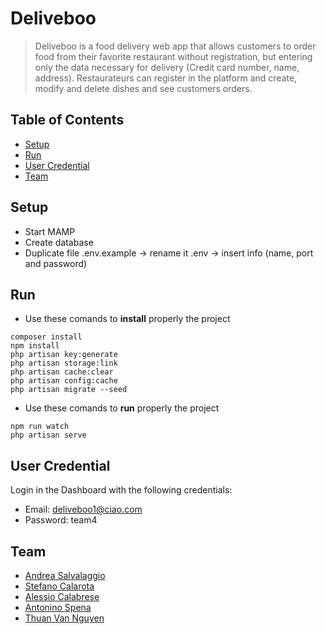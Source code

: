 # Deliveboo
> Deliveboo is a food delivery web app that allows customers to order food from their favorite restaurant without registration, but entering only the
  data necessary for delivery (Credit card number, name, address). Restaurateurs can register in the platform and create, modify and delete dishes and
  see customers orders.


## Table of Contents
- [Setup](#setup)
- [Run](#run)
- [User Credential](#user-credential)
- [Team](#team)


## Setup
- Start MAMP
- Create database
- Duplicate file .env.example -> rename it .env -> insert info (name, port and password)


## Run
- Use these comands to **install** properly the project
```
composer install
npm install
php artisan key:generate
php artisan storage:link
php artisan cache:clear
php artisan config:cache
php artisan migrate --seed
```

- Use these comands to **run** properly the project
```
npm run watch
php artisan serve
```


## User Credential
Login in the Dashboard with the following credentials:
- Email: deliveboo1@ciao.com
- Password: team4


## Team
- [Andrea Salvalaggio](https://github.com/andrea-salvalaggio)
- [Stefano Calarota](https://github.com/stecala)
- [Alessio Calabrese](https://github.com/AlessioCalabrese1)
- [Antonino Spena](https://github.com/Vegadrone)
- [Thuan Van Nguyen](https://github.com/revanderground)
